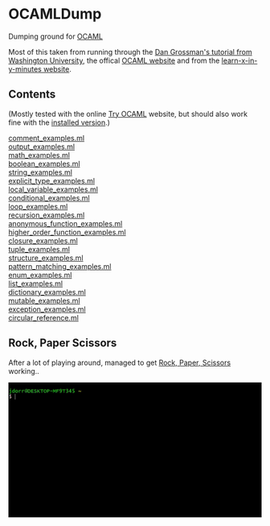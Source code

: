 # OCAMLDump
Dumping ground for [OCAML](https://ocaml.org/)

Most of this taken from running through the [Dan Grossman's tutorial from Washington University](https://homes.cs.washington.edu/~djg/teachingMaterials/gpl/lectures/camlTutorial.pdf), the offical [OCAML website](https://ocaml.org/learn/) and from the [learn-x-in-y-minutes website](https://learnxinyminutes.com/docs/ocaml/).

## Contents

(Mostly tested with the online [Try OCAML](https://try.ocamlpro.com/) website, but should also work fine with the [installed version](https://ocaml.org/docs/install.html).)

[comment_examples.ml](https://github.com/James-P-D/OCAMLDump/blob/master/src/comment_examples.ml)  
[output_examples.ml](https://github.com/James-P-D/OCAMLDump/blob/master/src/output_examples.ml)  
[math_examples.ml](https://github.com/James-P-D/OCAMLDump/blob/master/src/math_examples.ml)  
[boolean_examples.ml](https://github.com/James-P-D/OCAMLDump/blob/master/src/boolean_examples.ml)  
[string_examples.ml](https://github.com/James-P-D/OCAMLDump/blob/master/src/string_examples.ml)  
[explicit_type_examples.ml](https://github.com/James-P-D/OCAMLDump/blob/master/src/explicit_type_examples.ml)  
[local_variable_examples.ml](https://github.com/James-P-D/OCAMLDump/blob/master/src/local_variable_examples.ml)  
[conditional_examples.ml](https://github.com/James-P-D/OCAMLDump/blob/master/src/conditional_examples.ml)  
[loop_examples.ml](https://github.com/James-P-D/OCAMLDump/blob/master/src/loop_examples.ml)  
[recursion_examples.ml](https://github.com/James-P-D/OCAMLDump/blob/master/src/recursion_examples.ml)  
[anonymous_function_examples.ml](https://github.com/James-P-D/OCAMLDump/blob/master/src/anonymous_function_examples.ml)  
[higher_order_function_examples.ml](https://github.com/James-P-D/OCAMLDump/blob/master/src/higher_order_function_examples.ml)  
[closure_examples.ml](https://github.com/James-P-D/OCAMLDump/blob/master/src/closure_examples.ml)  
[tuple_examples.ml](https://github.com/James-P-D/OCAMLDump/blob/master/src/tuple_examples.ml)  
[structure_examples.ml](https://github.com/James-P-D/OCAMLDump/blob/master/src/structure_examples.ml)  
[pattern_matching_examples.ml](https://github.com/James-P-D/OCAMLDump/blob/master/src/pattern_matching_examples.ml)  
[enum_examples.ml](https://github.com/James-P-D/OCAMLDump/blob/master/src/enum_examples.ml)  
[list_examples.ml](https://github.com/James-P-D/OCAMLDump/blob/master/src/list_examples.ml)  
[dictionary_examples.ml](https://github.com/James-P-D/OCAMLDump/blob/master/src/dictionary_examples.ml)  
[mutable_examples.ml](https://github.com/James-P-D/OCAMLDump/blob/master/src/mutable_examples.ml)  
[exception_examples.ml](https://github.com/James-P-D/OCAMLDump/blob/master/src/exception_examples.ml)  
[circular_reference.ml](https://github.com/James-P-D/OCAMLDump/blob/master/src/circular_reference.ml)  

## Rock, Paper Scissors

After a lot of playing around, managed to get [Rock, Paper, Scissors](https://github.com/James-P-D/OCAMLDump/blob/master/src/rock_paper_scissors.ml) working..

![Screenshot](https://github.com/James-P-D/OCAMLDump/blob/master/rock_paper_scissors.gif)
